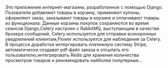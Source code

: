 Это приложение интернет-магазина, разработанное с помощью Django. 
Позователи добавляют товары в корзину, применяют купоны, оформляют заказ, заказывают товары в корзине и оплачивают товары.
из функционала: Данные корзины покупок сохраняются во время сеансов Django,Celery настроен с RabbitMQ, выступающим в качестве брокера сообщений,
Celery используется для отправки асинхронных уведомлений клиентам,Flower используется для наблюдения за Celery. 
В процессе доработки интергировать платежную систему Stripe, автоматически создават pdf-файл заказа и отсылать его пользователю,интегрировать Redis для хранения количества
просмотров товаров и рекомендовать найболее популярные... 
